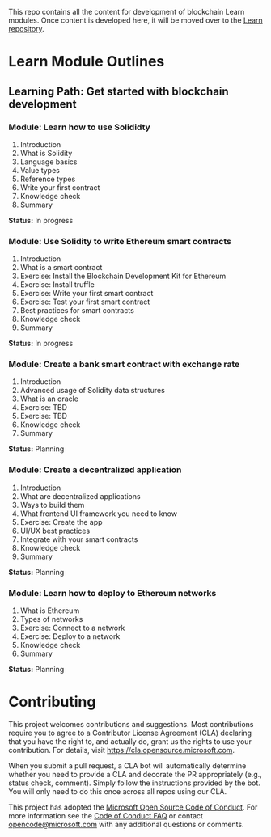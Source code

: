 This repo contains all the content for development of blockchain Learn modules. Once content is developed here, it will be moved over to the [Learn repository](https://github.com/MicrosoftDocs/learn-pr).

# Learn Module Outlines

## Learning Path: Get started with blockchain development

### Module: Learn how to use Solididty
1. Introduction
2. What is Solidity
3. Language basics
4. Value types
5. Reference types
6. Write your first contract
7. Knowledge check
8. Summary

**Status:** In progress

### Module: Use Solidity to write Ethereum smart contracts
1. Introduction
2. What is a smart contract
3. Exercise: Install the Blockchain Development Kit for Ethereum
4. Exercise: Install truffle
5. Exercise: Write your first smart contract
6. Exercise: Test your first smart contract
7. Best practices for smart contracts
8. Knowledge check
9. Summary

**Status:** In progress

### Module: Create a bank smart contract with exchange rate
1. Introduction
2. Advanced usage of Solidity data structures
3. What is an oracle
4. Exercise: TBD
5. Exercise: TBD
6. Knowledge check
7. Summary

**Status:** Planning

### Module: Create a decentralized application
1. Introduction
2. What are decentralized applications
3. Ways to build them
4. What frontend UI framework you need to know
5. Exercise: Create the app
6. UI/UX best practices
7. Integrate with your smart contracts
8. Knowledge check
9. Summary

**Status:** Planning

### Module: Learn how to deploy to Ethereum networks
1. What is Ethereum
2. Types of networks
3. Exercise: Connect to a network
4. Exercise: Deploy to a network
5. Knowledge check
6. Summary

**Status:** Planning

# Contributing

This project welcomes contributions and suggestions.  Most contributions require you to agree to a
Contributor License Agreement (CLA) declaring that you have the right to, and actually do, grant us
the rights to use your contribution. For details, visit https://cla.opensource.microsoft.com.

When you submit a pull request, a CLA bot will automatically determine whether you need to provide
a CLA and decorate the PR appropriately (e.g., status check, comment). Simply follow the instructions
provided by the bot. You will only need to do this once across all repos using our CLA.

This project has adopted the [Microsoft Open Source Code of Conduct](https://opensource.microsoft.com/codeofconduct/).
For more information see the [Code of Conduct FAQ](https://opensource.microsoft.com/codeofconduct/faq/) or
contact [opencode@microsoft.com](mailto:opencode@microsoft.com) with any additional questions or comments.
